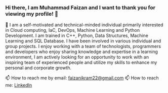 ### Hi there, I am Muhammad Faizan and I want to thank you for viewing my profile! 👋

🔭 I am a self-motivated and technical-minded individual primarily interested in Cloud computing, IaC, DevOps, Machine Learning and Python Development. I am trained in C++, Python, Data Structures, Machine Learning and SQL Database. I have been involved in various individual and group projects. I enjoy working with a team of technologists, programmers and developers who enjoy sharing knowledge and expertise in a learning environment, I am actively looking for an opportunity to work with an inspiring team of experienced people and utilize my skills to enhance my personal and corporate growth.

📫 How to reach me by email: faizanikram22@gmail.com
📫 How to reach me: <a href="https://www.linkedin.com/in/faizanfaizi74/" target="_blank">LinkedIn</a>
